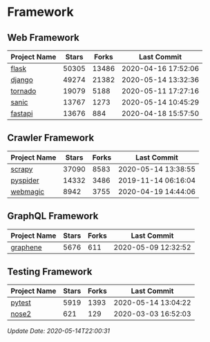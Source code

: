 # Framework

## Web Framework

| Project Name | Stars | Forks | Last Commit |
| ------------ | ----- | ----- | ----------- |
| [flask](https://github.com/pallets/flask) | 50305 | 13486 | 2020-04-16 17:52:06 |
| [django](https://github.com/django/django) | 49274 | 21382 | 2020-05-14 13:32:36 |
| [tornado](https://github.com/tornadoweb/tornado) | 19079 | 5188 | 2020-05-11 17:27:16 |
| [sanic](https://github.com/huge-success/sanic) | 13767 | 1273 | 2020-05-14 10:45:29 |
| [fastapi](https://github.com/tiangolo/fastapi) | 13676 | 884 | 2020-04-18 15:57:50 |

## Crawler Framework

| Project Name | Stars | Forks | Last Commit |
| ------------ | ----- | ----- | ----------- |
| [scrapy](https://github.com/scrapy/scrapy) | 37090 | 8583 | 2020-05-14 13:38:55 |
| [pyspider](https://github.com/binux/pyspider) | 14332 | 3486 | 2019-11-14 06:16:04 |
| [webmagic](https://github.com/code4craft/webmagic) | 8942 | 3755 | 2020-04-19 14:44:06 |

## GraphQL Framework

| Project Name | Stars | Forks | Last Commit |
| ------------ | ----- | ----- | ----------- |
| [graphene](https://github.com/graphql-python/graphene) | 5676 | 611 | 2020-05-09 12:32:52 |

## Testing Framework

| Project Name | Stars | Forks | Last Commit |
| ------------ | ----- | ----- | ----------- |
| [pytest](https://github.com/pytest-dev/pytest) | 5919 | 1393 | 2020-05-14 13:04:22 |
| [nose2](https://github.com/nose-devs/nose2) | 621 | 129 | 2020-03-03 16:52:03 |

*Update Date: 2020-05-14T22:00:31*